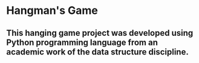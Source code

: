 # Hangman's Game

## This hanging game project was developed using Python programming language from an academic work of the data structure discipline.
